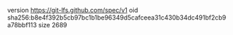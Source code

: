version https://git-lfs.github.com/spec/v1
oid sha256:b8e4f392b5cb97bc1b1be96349d5cafceea31c430b34dc491bf2cb9a78bbf113
size 2689
